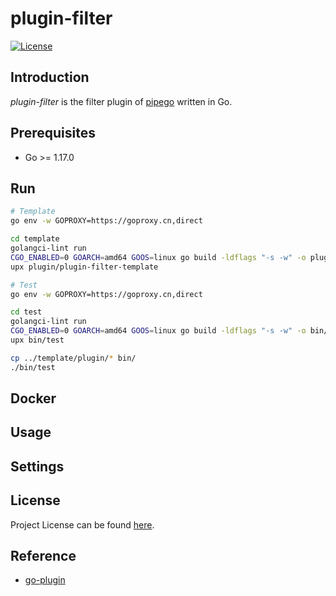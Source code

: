 # plugin-filter

[![License](https://img.shields.io/github/license/pipego/plugin-filter.svg)](https://github.com/pipego/plugin-filter/blob/main/LICENSE)



## Introduction

*plugin-filter* is the filter plugin of [pipego](https://github.com/pipego) written in Go.



## Prerequisites

- Go >= 1.17.0



## Run

```bash
# Template
go env -w GOPROXY=https://goproxy.cn,direct

cd template
golangci-lint run
CGO_ENABLED=0 GOARCH=amd64 GOOS=linux go build -ldflags "-s -w" -o plugin/plugin-filter-template main.go
upx plugin/plugin-filter-template
```



```bash
# Test
go env -w GOPROXY=https://goproxy.cn,direct

cd test
golangci-lint run
CGO_ENABLED=0 GOARCH=amd64 GOOS=linux go build -ldflags "-s -w" -o bin/test main.go
upx bin/test

cp ../template/plugin/* bin/
./bin/test
```



## Docker



## Usage



## Settings



## License

Project License can be found [here](LICENSE).



## Reference

- [go-plugin](https://github.com/hashicorp/go-plugin)
